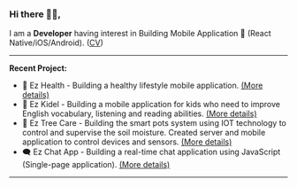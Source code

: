 ### Hi there 👋🏼,
I am a **Developer** having interest in Building Mobile Application 📱 (React Native/iOS/Android). ([CV](https://drive.google.com/file/d/1NUzlqL07E3JHV_PpdvgZ8A6lD4T-G1gO/))

---

**Recent Project:**
- 💓 Ez Health - Building a healthy lifestyle mobile application. [(More details)](https://github.com/ezratech/ezhealth)
- 📖 Ez Kidel - Building a mobile application for kids who need to improve English vocabulary, listening and reading abilities. [(More details)](https://github.com/ezratech/ezkidel)
- 🌱 Ez Tree Care - Building the smart pots system using IOT technology to control and supervise the soil moisture. Created server and mobile application to control devices and sensors. [(More details)](https://github.com/nguyensonhai/eztreecare)
- 🗨️ Ez Chat App - Building a real-time chat application using JavaScript (Single-page application). [(More details)](https://github.com/nguyensonhai/ezchatapp)

---
